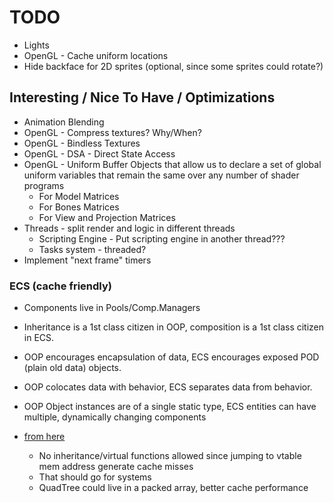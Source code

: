 # TODO

- Lights
- OpenGL - Cache uniform locations
- Hide backface for 2D sprites (optional, since some sprites could rotate?)

## Interesting / Nice To Have / Optimizations
- Animation Blending
- OpenGL - Compress textures? Why/When?
- OpenGL - Bindless Textures
- OpenGL - DSA - Direct State Access
- OpenGL - Uniform Buffer Objects that allow us to declare a set of global uniform variables that remain the same over any number of shader programs
  - For Model Matrices
  - For Bones Matrices
  - For View and Projection Matrices
- Threads - split render and logic in different threads
  - Scripting Engine - Put scripting engine in another thread???
  - Tasks system - threaded?
- Implement "next frame" timers

### ECS (cache friendly)
- Components live in Pools/Comp.Managers
- Inheritance is a 1st class citizen in OOP, composition is a 1st class citizen in ECS.
- OOP encourages encapsulation of data, ECS encourages exposed POD (plain old data) objects.
- OOP colocates data with behavior, ECS separates data from behavior.
- OOP Object instances are of a single static type, ECS entities can have multiple, dynamically changing components

- [from here](https://gamedev.stackexchange.com/questions/82030/how-are-entity-systems-cache-efficient)
  - No inheritance/virtual functions allowed since jumping to vtable mem address generate cache misses
  - That should go for systems
  - QuadTree could live in a packed array, better cache performance